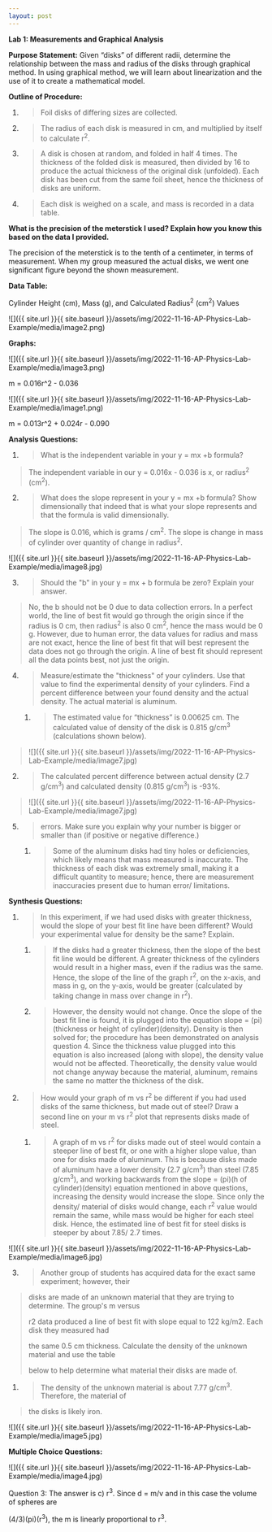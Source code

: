 ```yaml
---
layout: post
---
```

**<span class="underline">Lab 1: Measurements and Graphical Analysis</span>**

**Purpose Statement:** Given “disks” of different radii, determine the relationship between the mass and radius of the disks through graphical method. In using graphical method, we will learn about linearization and the use of it to create a mathematical model.

**Outline of Procedure:**

1.  > Foil disks of differing sizes are collected.

2.  > The radius of each disk is measured in cm, and multiplied by itself to calculate r<sup>2</sup>.

3.  > A disk is chosen at random, and folded in half 4 times. The thickness of the folded disk is measured, then divided by 16 to produce the actual thickness of the original disk (unfolded). Each disk has been cut from the same foil sheet, hence the thickness of disks are uniform.

4.  > Each disk is weighed on a scale, and mass is recorded in a data table.

**What is the precision of the meterstick I used? Explain how you know this based on the data I provided.**

The precision of the meterstick is to the tenth of a centimeter, in terms of measurement. When my group measured the actual disks, we went one significant figure beyond the shown measurement.

**Data Table:**

Cylinder Height (cm), Mass (g), and Calculated Radius<sup>2</sup> (cm<sup>2</sup>) Values

![]({{ site.url }}{{ site.baseurl }}/assets/img/2022-11-16-AP-Physics-Lab-Example/media/image2.png)

**Graphs:**

![]({{ site.url }}{{ site.baseurl }}/assets/img/2022-11-16-AP-Physics-Lab-Example/media/image3.png)

m = 0.016r^2 - 0.036

![]({{ site.url }}{{ site.baseurl }}/assets/img/2022-11-16-AP-Physics-Lab-Example/media/image1.png)

m = 0.013r^2 + 0.024r - 0.090

**Analysis Questions:**

1.  > What is the independent variable in your y = mx +b formula?

> The independent variable in our y = 0.016x - 0.036 is x, or radius<sup>2</sup> (cm<sup>2</sup>).

2.  > What does the slope represent in your y = mx +b formula? Show dimensionally that indeed that is what your slope represents and that the formula is valid dimensionally.

> The slope is 0.016, which is grams / cm<sup>2</sup>. The slope is change in mass of cylinder over quantity of change in radius<sup>2</sup>.

![]({{ site.url }}{{ site.baseurl }}/assets/img/2022-11-16-AP-Physics-Lab-Example/media/image8.jpg)

3.  > Should the "b" in your y = mx + b formula be zero? Explain your answer.

> No, the b should not be 0 due to data collection errors. In a perfect world, the line of best fit would go through the origin since if the radius is 0 cm, then radius<sup>2</sup> is also 0 cm<sup>2</sup>, hence the mass would be 0 g. However, due to human error, the data values for radius and mass are not exact, hence the line of best fit that will best represent the data does not go through the origin. A line of best fit should represent all the data points best, not just the origin.

4.  > Measure/estimate the "thickness" of your cylinders. Use that value to find the experimental density of your cylinders. Find a percent difference between your found density and the actual density. The actual material is aluminum.
    
    1.  > The estimated value for “thickness” is 0.00625 cm. The calculated value of density of the disk is 0.815 g/cm<sup>3</sup> (calculations shown below).

> ![]({{ site.url }}{{ site.baseurl }}/assets/img/2022-11-16-AP-Physics-Lab-Example/media/image7.jpg)

2.  > The calculated percent difference between actual density (2.7 g/cm<sup>3</sup>) and calculated density (0.815 g/cm<sup>3</sup>) is -93%.

> ![]({{ site.url }}{{ site.baseurl }}/assets/img/2022-11-16-AP-Physics-Lab-Example/media/image7.jpg)

5.  > errors. Make sure you explain why your number is bigger or smaller than (if positive or negative difference.)
    
    1.  > Some of the aluminum disks had tiny holes or deficiencies, which likely means that mass measured is inaccurate. The thickness of each disk was extremely small, making it a difficult quantity to measure; hence, there are measurement inaccuracies present due to human error/ limitations.

**Synthesis Questions:**

1.  > In this experiment, if we had used disks with greater thickness, would the slope of your best fit line have been different? Would your experimental value for density be the same? Explain.
    
    1.  > If the disks had a greater thickness, then the slope of the best fit line would be different. A greater thickness of the cylinders would result in a higher mass, even if the radius was the same. Hence, the slope of the line of the graph r<sup>2</sup>, on the x-axis, and mass in g, on the y-axis, would be greater (calculated by taking change in mass over change in r<sup>2</sup>).
    
    2.  > However, the density would not change. Once the slope of the best fit line is found, it is plugged into the equation slope = (pi)(thickness or height of cylinder)(density). Density is then solved for; the procedure has been demonstrated on analysis question 4. Since the thickness value plugged into this equation is also increased (along with slope), the density value would not be affected. Theoretically, the density value would not change anyway because the material, aluminum, remains the same no matter the thickness of the disk.

2.  > How would your graph of m vs r<sup>2</sup> be different if you had used disks of the same thickness, but made out of steel? Draw a second line on your m vs r<sup>2</sup> plot that represents disks made of steel.
    
    1.  > A graph of m vs r<sup>2</sup> for disks made out of steel would contain a steeper line of best fit, or one with a higher slope value, than one for disks made of aluminum. This is because disks made of aluminum have a lower density (2.7 g/cm<sup>3</sup>) than steel (7.85 g/cm<sup>3</sup>), and working backwards from the slope = (pi)(h of cylinder)(density) equation mentioned in above questions, increasing the density would increase the slope. Since only the density/ material of disks would change, each r<sup>2</sup> value would remain the same, while mass would be higher for each steel disk. Hence, the estimated line of best fit for steel disks is steeper by about 7.85/ 2.7 times.

![]({{ site.url }}{{ site.baseurl }}/assets/img/2022-11-16-AP-Physics-Lab-Example/media/image6.jpg)

3.  > Another group of students has acquired data for the exact same experiment; however, their

> disks are made of an unknown material that they are trying to determine. The group's m versus
> 
> r2 data produced a line of best fit with slope equal to 122 kg/m2. Each disk they measured had
> 
> the same 0.5 cm thickness. Calculate the density of the unknown material and use the table
> 
> below to help determine what material their disks are made of.

1.  > The density of the unknown material is about 7.77 g/cm<sup>3</sup>. Therefore, the material of

> the disks is likely iron.

![]({{ site.url }}{{ site.baseurl }}/assets/img/2022-11-16-AP-Physics-Lab-Example/media/image5.jpg)

**Multiple Choice Questions:**

![]({{ site.url }}{{ site.baseurl }}/assets/img/2022-11-16-AP-Physics-Lab-Example/media/image4.jpg)

<span class="underline">Question 3</span>: The answer is c) r<sup>3</sup>. Since d = m/v and in this case the volume of spheres are

(4/3)(pi)(r<sup>3</sup>), the m is linearly proportional to r<sup>3</sup>.
